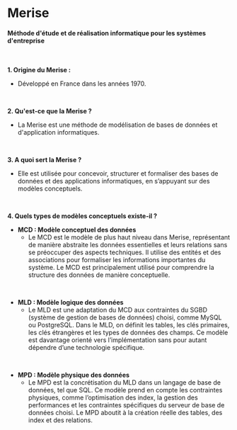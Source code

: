 # Merise
#### Méthode d'étude et de réalisation informatique pour les systèmes d'entreprise
<br>

**1. Origine du Merise :** 
- Développé en France dans les années 1970.
<br>

**2. Qu'est-ce que la Merise ?**
- La Merise est une méthode de modélisation de bases de données et d'application informatiques.
<br>

**3. A quoi sert la Merise ?**
- Elle est utilisée pour concevoir, structurer et formaliser des bases de données et des applications informatiques, en s’appuyant sur des modèles conceptuels.
<br>

**4. Quels types de modèles conceptuels existe-il ?**
- **MCD : Modèle conceptuel des données**  
    - Le MCD est le modèle de plus haut niveau dans Merise, représentant de manière abstraite les données essentielles et leurs relations sans se préoccuper des aspects techniques. Il utilise des entités et des associations pour formaliser les informations importantes du système. Le MCD est principalement utilisé pour comprendre la structure des données de manière conceptuelle.
<br>

- **MLD : Modèle logique des données**
    - Le MLD est une adaptation du MCD aux contraintes du SGBD (système de gestion de bases de données) choisi, comme MySQL ou PostgreSQL. Dans le MLD, on définit les tables, les clés primaires, les clés étrangères et les types de données des champs. Ce modèle est davantage orienté vers l’implémentation sans pour autant dépendre d’une technologie spécifique.
<br>

- **MPD : Modèle physique des données**
    - Le MPD est la concrétisation du MLD dans un langage de base de données, tel que SQL. Ce modèle prend en compte les contraintes physiques, comme l’optimisation des index, la gestion des performances et les contraintes spécifiques du serveur de base de données choisi. Le MPD aboutit à la création réelle des tables, des index et des relations.
